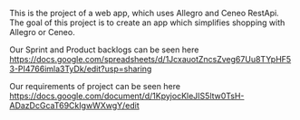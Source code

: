 This is the project of a web app, which uses Allegro and Ceneo RestApi. The goal of this project is to create an app which simplifies shopping with Allegro or Ceneo.

Our Sprint and Product backlogs can be seen here  https://docs.google.com/spreadsheets/d/1JcxauotZncsZveg67Uu8TYpHF53-PI4766imla3TyDk/edit?usp=sharing

Our requirements of project can be seen here https://docs.google.com/document/d/1KpyjocKleJIS5ltw0TsH-ADazDcGcaT69CkIgwWXwgY/edit
